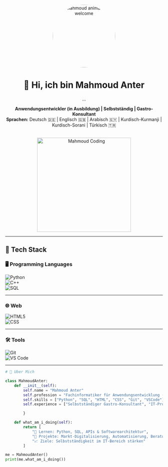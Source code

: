 



<div align="center">

<img src="https://media1.giphy.com/media/78XCFBGOlS6keY1Bil/giphy.gif" width="200" style="border-radius: 50%;" alt="Mahmoud animated welcome" />

# 👋 Hi, ich bin Mahmoud Anter
...



**Anwendungsentwickler (in Ausbildung) | Selbstständig | Gastro-Konsultant**  
**Sprachen:** Deutsch 🇩🇪 | Englisch 🇬🇧 | Arabisch 🇸🇾 | Kurdisch-Kurmanji | Kurdisch-Sorani | Türkisch 🇹🇷  

<br>

<img src="https://raw.githubusercontent.com/your-username/your-repo/main/images/mahmoud.gif" width="300" alt="Mahmoud Coding"/>

</div>

---

## 🚀 Tech Stack

### 🖥️ Programming Languages  
![Python](https://img.shields.io/badge/Python-3670A0?style=for-the-badge&logo=python&logoColor=ffdd54)  
![C++](https://img.shields.io/badge/C++-00599C?style=for-the-badge&logo=c%2B%2B&logoColor=white)  
![SQL](https://img.shields.io/badge/SQL-07405E?style=for-the-badge&logo=sqlite&logoColor=white)

---

### 🌐 Web  
![HTML5](https://img.shields.io/badge/HTML5-E34F26?style=for-the-badge&logo=html5&logoColor=white)  
![CSS](https://img.shields.io/badge/CSS-1572B6?style=for-the-badge&logo=css&logoColor=white)

---

### 🛠️ Tools  
![Git](https://img.shields.io/badge/Git-F05032?style=for-the-badge&logo=git&logoColor=white)  
![VS Code](https://img.shields.io/badge/VS_Code-0078d7?style=for-the-badge&logo=visual%20studio%20code&logoColor=white)

---

```python
# 🧠 Über Mich

class MahmoudAnter:
    def __init__(self):
        self.name = "Mahmoud Anter"
        self.profession = "Fachinformatiker für Anwendungsentwicklung (in Ausbildung)"
        self.skills = ["Python", "SQL", "HTML", "CSS", "Git", "VSCode"]
        self.experience = ["Selbstständiger Gastro-Konsultant", "IT-Projekte"]

        }

    def what_am_i_doing(self):
        return [
            "🔁 Lernen: Python, SQL, APIs & Softwarearchitektur",
            "🧠 Projekte: Markt-Digitalisierung, Automatisierung, Beratung",
            "📈 Ziele: Selbstständigkeit im IT-Bereich stärken"
        ]

me = MahmoudAnter()
print(me.what_am_i_doing())
